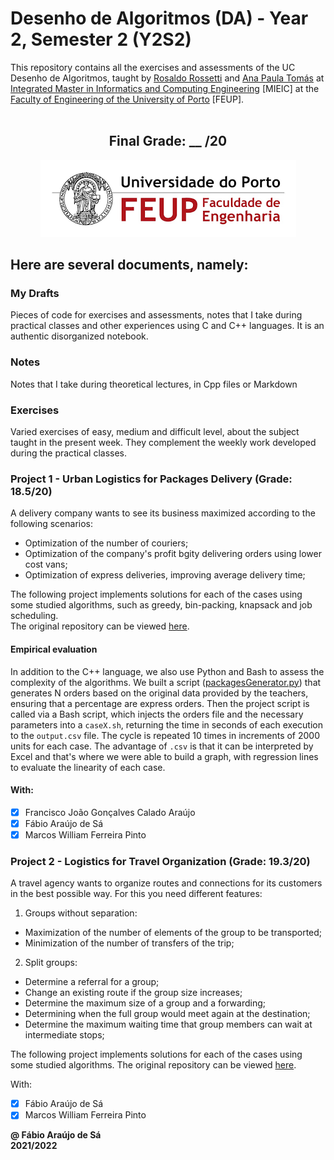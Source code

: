 # Desenho de Algoritmos (DA) - Year 2, Semester 2 (Y2S2)

This repository contains all the exercises and assessments of the UC Desenho de Algoritmos, taught by [Rosaldo Rossetti](https://sigarra.up.pt/feup/pt/func_geral.formview?p_codigo=419241) and [Ana Paula Tomás](https://www.dcc.fc.up.pt/~apt/) at [Integrated Master in Informatics and Computing Engineering](https://sigarra.up.pt/feup/pt/cur_geral.cur_view?pv_curso_id=742) [MIEIC] at the [Faculty of Engineering of the University of Porto](https://sigarra.up.pt/feup/pt/web_page.Inicial) [FEUP]. <br> <br>

<h2 align = "center" >Final Grade: __ /20</h2>
<p align = "center" >
  <img 
       title = "FEUP logo"
       src = "Images//FEUP_Logo.png" 
       alt = "FEUP Logo" 
       />
</p>

## Here are several documents, namely:

### My Drafts <br/>
Pieces of code for exercises and assessments, notes that I take during practical classes and other experiences using C and C++ languages. It is an authentic disorganized notebook. <br>

### Notes
Notes that I take during theoretical lectures, in Cpp files or Markdown <br>

### Exercises
Varied exercises of easy, medium and difficult level, about the subject taught in the present week. They complement the weekly work developed during the practical classes. <br>

### Project 1 - Urban Logistics for Packages Delivery (Grade: 18.5/20)

A delivery company wants to see its business maximized according to the following scenarios:

- Optimization of the number of couriers;
- Optimization of the company's profit bgity delivering orders using lower cost vans;
- Optimization of express deliveries, improving average delivery time;

The following project implements solutions for each of the cases using some studied algorithms, such as greedy, bin-packing, knapsack and job scheduling. <br>
The original repository can be viewed [here](https://github.com/marcwferreira/DA_estafetas).

#### Empirical evaluation

In addition to the C++ language, we also use Python and Bash to assess the complexity of the algorithms. We built a script ([packagesGenerator.py](https://github.com/Fabio-A-Sa/Y2S2-DesenhoDeAlgoritmos/blob/f3c95ae412b0470d87595489dab075c960c00c6b/Project%201/codigo/AvaliacaoEmpirica/packagesGenerator.py)) that generates N orders based on the original data provided by the teachers, ensuring that a percentage are express orders. Then the project script is called via a Bash script, which injects the orders file and the necessary parameters into a `caseX.sh`, returning the time in seconds of each execution to the `output.csv` file. The cycle is repeated 10 times in increments of 2000 units for each case. The advantage of `.csv` is that it can be interpreted by Excel and that's where we were able to build a graph, with regression lines to evaluate the linearity of each case.

#### With:
- [x] Francisco João Gonçalves Calado Araújo
- [x] Fábio Araújo de Sá
- [x] Marcos William Ferreira Pinto

### Project 2 - Logistics for Travel Organization (Grade: 19.3/20)

A travel agency wants to organize routes and connections for its customers in the best possible way. For this you need different features:

1. Groups without separation:
  - Maximization of the number of elements of the group to be transported;
  - Minimization of the number of transfers of the trip;

2. Split groups:
  - Determine a referral for a group;
  - Change an existing route if the group size increases;
  - Determine the maximum size of a group and a forwarding;
  - Determining when the full group would meet again at the destination;
  - Determine the maximum waiting time that group members can wait at intermediate stops;

The following project implements solutions for each of the cases using some studied algorithms. The original repository can be viewed [here](https://github.com/marcwferreira/FEUP_DA_travel_agency).

With:
- [x] Fábio Araújo de Sá
- [x] Marcos William Ferreira Pinto

**@ Fábio Araújo de Sá** <br>
**2021/2022**